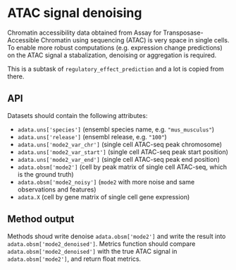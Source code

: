 # ATAC signal denoising

Chromatin accessibility data obtained from Assay for Transposase-Accessible
Chromatin using sequencing (ATAC) is very space in single cells.
To enable more robust computations (e.g. expression change predictions)
on the ATAC signal a stabalization, denoising or aggregation is required.

This is a subtask of `regulatory_effect_prediction` and a lot is copied from
there.

## API

Datasets should contain the following attributes:

* `adata.uns['species']` (ensembl species name, e.g. `"mus_musculus"`)
* `adata.uns['release']` (ensembl release, e.g. `"100"`)
* `adata.uns['mode2_var_chr']` (single cell ATAC-seq peak chromosome)
* `adata.uns['mode2_var_start']` (single cell ATAC-seq peak start position)
* `adata.uns['mode2_var_end']` (single cell ATAC-seq peak end position)
* `adata.obsm['mode2']` (cell by peak matrix of single cell ATAC-seq, which is
the ground truth)
* `adata.obsm['mode2_noisy']` (`mode2` with more noise and same observations
and features)
* `adata.X` (cell by gene matrix of single cell gene expression)

## Method output
Methods shoud write denoise `adata.obsm['mode2']` and write the result into
`adata.obsm['mode2_denoised']`.
Metrics function should compare `adata.obsm['mode2_denoised']` with the true
ATAC signal in `adata.obsm['mode2']`, and return float metrics.
